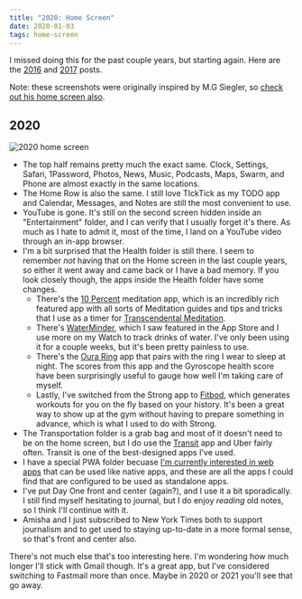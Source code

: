 ```yaml
---
title: "2020: Home Screen"
date: 2020-01-03
tags: home-screen
---
```


I missed doing this for the past couple years, but starting again.
Here are the [2016](/blog/2016-home-screen) and [2017](/blog/2017/01/2017-home-screen/) posts.

Note: these screenshots were originally inspired by M.G Siegler, so [check out his home screen also][8].

## 2020

![2020 home screen](/images/2020-home-screen.png)

-   The top half remains pretty much the exact same. Clock, Settings, Safari, 1Password, Photos, News, Music, Podcasts, Maps, Swarm, and Phone are almost exactly in the same locations.
-   The Home Row is also the same. I still love TIckTick as my TODO app and Calendar, Messages, and Notes are still the most convenient to use.
-   YouTube is gone. It's still on the second screen hidden inside an "Entertainment" folder, and I can verify that I usually forget it's there. As much as I hate to admit it, most of the time, I land on a YouTube video through an in-app browser.
-   I'm a bit surprised that the Health folder is still there. I seem to remember _not_ having that on the Home screen in the last couple years, so either it went away and came back or I have a bad memory. If you look closely though, the apps inside the Health folder have some changes.
    -   There's the [10 Percent][1] meditation app, which is an incredibly rich featured app with all sorts of Meditation guides and tips and tricks that I use as a timer for [Transcendental Meditation][2].
    -   There's [WaterMinder][3], which I saw featured in the App Store and I use more on my Watch to track drinks of water. I've only been using it for a couple weeks, but it's been pretty painless to use.
    -   There's the [Oura Ring][4] app that pairs with the ring I wear to sleep at night. The scores from this app and the Gyroscope health score have been surprisingly useful to gauge how well I'm taking care of myself.
    -   Lastly, I've switched from the Strong app to [Fitbod][6], which generates workouts for you on the fly based on your history. It's been a great way to show up at the gym without having to prepare something in advance, which is what I used to do with Strong.
-   The Transportation folder is a grab bag and most of it doesn't need to be on the home screen, but I do use the [Transit][5] app and Uber fairly often. Transit is one of the best-designed apps I've used.
-   I have a special PWA folder becuase [I'm currently interested in web apps][7] that can be used like native apps, and these are all the apps I could find that are configured to be used as standalone apps.
-   I've put Day One front and center (again?), and I use it a bit sporadically. I still find myself hesitating to journal, but I do enjoy _reading_ old notes, so I think I'll continue with it.
-   Amisha and I just subscribed to New York Times both to support journalism and to get used to staying up-to-date in a more formal sense, so that's front and center also.

There's not much else that's too interesting here. I'm wondering how much longer I'll stick with Gmail though. It's a great app, but I've considered switching to Fastmail more than once. Maybe in 2020 or 2021 you'll see that go away.

[1]: https://apps.apple.com/us/app/10-happier-meditation/id992210239
[2]: /blog/the-mechanics-of-transcendental-meditation/
[3]: https://apps.apple.com/us/app/waterminder/id653031147
[4]: https://apps.apple.com/us/app/oura/id1043837948
[5]: https://apps.apple.com/us/app/transit-bus-subway-times/id498151501
[6]: https://apps.apple.com/us/app/fitbod-weight-lifting-workout/id1041517543
[7]: https://twitter.com/mehulkar/status/1195069658329571329
[8]: https://500ish.com/looking-back-on-my-2019-homescreen-f0c9cde7dc6
